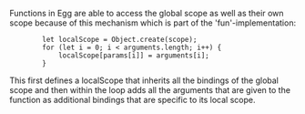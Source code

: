 Functions in Egg are able to access the global scope as well as their
own scope because of this mechanism which is part of the
'fun'-implementation:

```
        let localScope = Object.create(scope);
        for (let i = 0; i < arguments.length; i++) {
            localScope[params[i]] = arguments[i];
        }
```

This first defines a localScope that inherits all the bindings of the
global scope and then within the loop adds all the arguments that are
given to the function as additional bindings that are specific to its
local scope.
